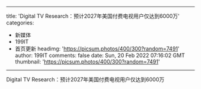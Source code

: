 
---
title: 'Digital TV Research：预计2027年美国付费电视用户仅达到6000万'
categories: 
 - 新媒体
 - 199IT
 - 首页更新
headimg: 'https://picsum.photos/400/300?random=7491'
author: 199IT
comments: false
date: Sun, 20 Feb 2022 07:16:02 GMT
thumbnail: 'https://picsum.photos/400/300?random=7491'
---

<div>   
Digital TV Research：预计2027年美国付费电视用户仅达到6000万  
</div>
            